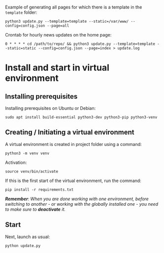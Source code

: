 Example of generating all pages for which there is a template in the `template` folder:

```python3 update.py --template=template --static=/var/www/ --config=config.json --page=all```

Crontab for hourly news updates on the home page:

```0 * * * * cd /path/to/repo/ && python3 update.py --template=template --static=static --config=config.json --page=index > update.log```

# Install and start in virtual environment

## Installing prerequisites

Installing prerequisites on Ubuntu or Debian:

`sudo apt install build-essential python3-dev python3-pip python3-venv`

## Creating / Initiating a virtual environment

A virtual environment is created in project folder using a command:

`python3 -m venv venv`

Activation:

`source venv/bin/activate`

If this is the first start of the virtual environment, run the command:

`pip install -r requirements.txt`

***Remember**: When you are done working with one environment, before switching to another - or working with the globally installed one - you need to make sure to **deactivate** it.*

## Start

Next, launch as usual:

`python update.py`